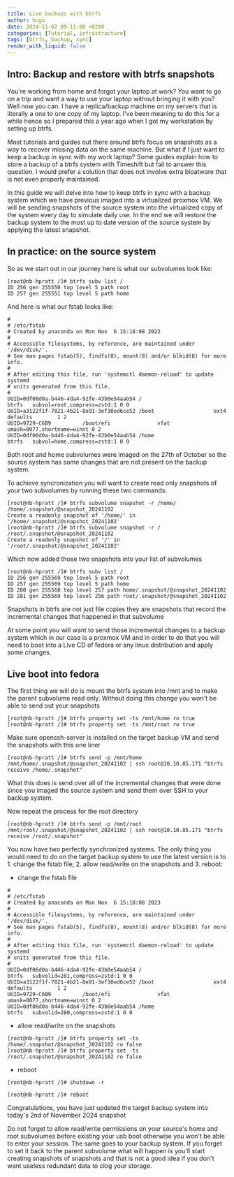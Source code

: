 ```yaml
---
title: Live backups with btrfs
author: hugo
date: 2024-11-02 09:11:00 +0200
categories: [Tutorial, infrastructure]
tags: [btrfs, backup, sync]
render_with_liquid: false
---
```


## Intro: Backup and restore with btrfs snapshots

You're working from home and forgot your laptop at work? You want to go on a trip and want a way to use your laptop without bringing it with you? Well now you can. I have a replica/backup machine on my servers that is literally a one to one copy of my laptop. I've been meaning to do this for a while hence so I prepared this a year ago when I got my workstation by setting up btrfs. 

Most tutorials and guides out there around btrfs focus on snapshots as a way to recover missing data on the same machine. But what if I just want to keep a backup in sync with my work laptop? Some guides explain how to store a backup of a btrfs system with Timeshift but fail to answer this question. I would prefer a solution that does not involve extra bloatware that is not even properly maintained.

In this guide we will delve into how to keep btrfs in sync with a backup system which we have previous imaged into a virtualized proxmox VM. We will be sending snapshots of the source system into the virtualized copy of the system every day to simulate daily use. In the end we will restore the backup system to the most up to date version of the source system by applying the latest snapshot.

## In practice: on the source system 

So as we start out in our journey here is what our subvolumes look like:

```console
[root@nb-hpratt /]# btrfs subv list /
ID 256 gen 255550 top level 5 path root
ID 257 gen 255551 top level 5 path home
```

And here is what our fstab looks like:

```console
#
# /etc/fstab
# Created by anaconda on Mon Nov  6 15:18:08 2023
#
# Accessible filesystems, by reference, are maintained under '/dev/disk/'.
# See man pages fstab(5), findfs(8), mount(8) and/or blkid(8) for more info.
#
# After editing this file, run 'systemctl daemon-reload' to update systemd
# units generated from this file.
#
UUID=0df06d0a-b446-4da4-92fe-43b0e54aab54 /                       btrfs   subvol=root,compress=zstd:1 0 0
UUID=a3122f1f-7821-4b21-8e91-3ef30ed6ce52 /boot                   ext4    defaults        1 2
UUID=9729-C6B9          /boot/efi               vfat    umask=0077,shortname=winnt 0 2
UUID=0df06d0a-b446-4da4-92fe-43b0e54aab54 /home                   btrfs   subvol=home,compress=zstd:1 0 0

```

Both root and home subvolumes were imaged on the 27th of October so the source system has some changes that are not present on the backup system.


To achieve syncronization you will want to create read only snapshots of your two subvolumes by running these two commands:

```console
[root@nb-hpratt /]# btrfs subvolume snapshot -r /home/ /home/.snapshot/@snapshot_20241102
Create a readonly snapshot of '/home/' in '/home/.snapshot/@snapshot_20241102'
[root@nb-hpratt /]# btrfs subvolume snapshot -r / /root/.snapshot/@snapshot_20241102
Create a readonly snapshot of '/' in '/root/.snapshot/@snapshot_20241102'

```

Which now added those two snapshots into your list of subvolumes

```console
[root@nb-hpratt /]# btrfs subv list /
ID 256 gen 255569 top level 5 path root
ID 257 gen 255569 top level 5 path home
ID 280 gen 255568 top level 257 path home/.snapshot/@snapshot_20241102
ID 281 gen 255569 top level 256 path root/.snapshot/@snapshot_20241102
```

Snapshots in btrfs are not just file copies they are snapshots that record the incremental changes that happened in that subvolume

At some point you will want to send those incremental changes to a backup system which in our case is a proxmox VM and in order to do that you will need to boot into a Live CD of fedora or any linux distribution and apply some changes.

## Live boot into fedora

The first thing we will do is mount the btrfs system into /mnt and to make the parent subvolume read only. Without doing this change you won't be able to send out your snapshots

```console
[root@nb-hpratt /]# btrfs property set -ts /mnt/home ro true
[root@nb-hpratt /]# btrfs property set -ts /mnt/root ro true

```

Make sure openssh-server is installed on the target backup VM and send the snapshots with this one liner

```console
[root@nb-hpratt /]# btrfs send -p /mnt/home /mnt/home/.snapshot/@snapshot_20241102 | ssh root@10.10.85.171 "btrfs receive /home/.snapshot"
```

What this does is send over all of the incremental changes that were done since you imaged the source system and send them over SSH to your backup system. 

Now repeat the process for the root directory

```console
[root@nb-hpratt /]# btrfs send -p /mnt/root /mnt/root/.snapshot/@snapshot_20241102 | ssh root@10.10.85.171 "btrfs receive /root/.snapshot"
```

You now have two perfectly synchronized systems. The only thing you would need to do on the target backup system to use the latest version is to 1. change the fstab file, 2. allow read/write on the snapshots and 3. reboot:

- change the fstab file

```console
#
# /etc/fstab
# Created by anaconda on Mon Nov  6 15:18:08 2023
#
# Accessible filesystems, by reference, are maintained under '/dev/disk/'.
# See man pages fstab(5), findfs(8), mount(8) and/or blkid(8) for more info.
#
# After editing this file, run 'systemctl daemon-reload' to update systemd
# units generated from this file.
#
UUID=0df06d0a-b446-4da4-92fe-43b0e54aab54 /                       btrfs   subvolid=281,compress=zstd:1 0 0
UUID=a3122f1f-7821-4b21-8e91-3ef30ed6ce52 /boot                   ext4    defaults        1 2
UUID=9729-C6B9          /boot/efi               vfat    umask=0077,shortname=winnt 0 2
UUID=0df06d0a-b446-4da4-92fe-43b0e54aab54 /home                   btrfs   subvolid=280,compress=zstd:1 0 0

```

- allow read/write on the snapshots

```console
[root@nb-hpratt /]# btrfs property set -ts /home/.snapshot/@snapshot_20241102 ro false
[root@nb-hpratt /]# btrfs property set -ts /root/.snapshot/@snapshot_20241102 ro false

```

- reboot

```console
[root@nb-hpratt /]# shutdown -r 
```

```console
[root@nb-hpratt /]# reboot
```

Congratulations, you have just updated the target backup system into today's 2nd of November 2024 snapshot

Do not forget to allow read/write permissions on your source's home and root subvolumes before existing your usb boot otherwise you won't be able to enter your session. The same goes to your backup system. If you forget to set it back to the parent subvolume what will happen is you'll start creating snapshots of snapshots and that is not a good idea if you don't want useless redundant data to clog your storage.